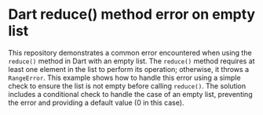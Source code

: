 # Dart reduce() method error on empty list

This repository demonstrates a common error encountered when using the `reduce()` method in Dart with an empty list. The `reduce()` method requires at least one element in the list to perform its operation; otherwise, it throws a `RangeError`. This example shows how to handle this error using a simple check to ensure the list is not empty before calling `reduce()`. The solution includes a conditional check to handle the case of an empty list, preventing the error and providing a default value (0 in this case).